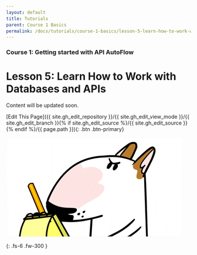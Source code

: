 ```yaml
---
layout: default
title: Tutorials
parent: Course 1 Basics
permalink: /docs/tutorials/course-1-basics/lesson-5-learn-how-to-work-with-databases-and-apis
---
```


### Course 1: Getting started with API AutoFlow

# Lesson 5: Learn How to Work with Databases and APIs


Content will be updated soon.

[Edit This Page]({{ site.gh_edit_repository }}/{{ site.gh_edit_view_mode }}/{{ site.gh_edit_branch }}{% if site.gh_edit_source %}/{{ site.gh_edit_source }}{% endif %}/{{ page.path }}){: .btn .btn-primary}


![Be the First](/assets/images/blank-page.gif)


{: .fs-6 .fw-300 }